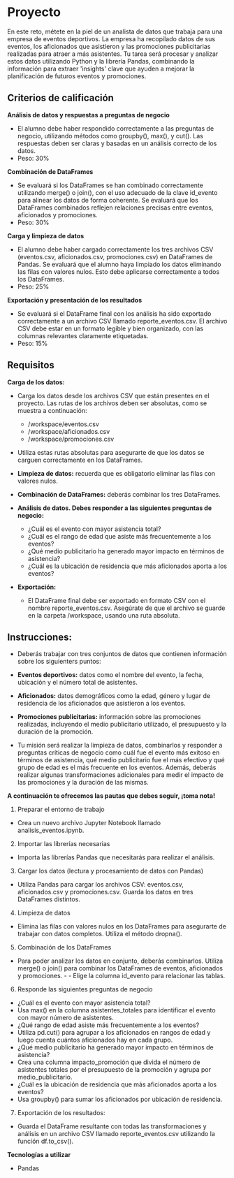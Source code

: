 # Proyecto
En este reto, métete en la piel de un analista de datos que trabaja para una empresa de eventos deportivos. La empresa ha recopilado datos de sus eventos, los aficionados que asistieron y las promociones publicitarias realizadas para atraer a más asistentes. Tu tarea será procesar y analizar estos datos utilizando Python y la librería Pandas, combinando la información para extraer 'insights' clave que ayuden a mejorar la planificación de futuros eventos y promociones.

## Criterios de calificación

**Análisis de datos y respuestas a preguntas de negocio**
- El alumno debe haber respondido correctamente a las preguntas de negocio, utilizando métodos como groupby(), max(), y cut(). Las respuestas deben ser claras y basadas en un análisis correcto de los datos.
- Peso: 30%

**Combinación de DataFrames**
- Se evaluará si los DataFrames se han combinado correctamente utilizando merge() o join(), con el uso adecuado de la clave id_evento para alinear los datos de forma coherente. Se evaluará que los DataFrames combinados reflejen relaciones precisas entre eventos, aficionados y promociones.
- Peso: 30%

**Carga y limpieza de datos**
- El alumno debe haber cargado correctamente los tres archivos CSV (eventos.csv, aficionados.csv, promociones.csv) en DataFrames de Pandas. Se evaluará que el alumno haya limpiado los datos eliminando las filas con valores nulos. Esto debe aplicarse correctamente a todos los DataFrames.
- Peso: 25%

**Exportación y presentación de los resultados**
- Se evaluará si el DataFrame final con los análisis ha sido exportado correctamente a un archivo CSV llamado reporte_eventos.csv. El archivo CSV debe estar en un formato legible y bien organizado, con las columnas relevantes claramente etiquetadas.
- Peso: 15%

## Requisitos

**Carga de los datos:**

- Carga los datos desde los archivos CSV que están presentes en el proyecto. Las rutas de los archivos deben ser absolutas, como se muestra a continuación:
    - /workspace/eventos.csv
    - /workspace/aficionados.csv
    - /workspace/promociones.csv

- Utiliza estas rutas absolutas para asegurarte de que los datos se carguen correctamente en los DataFrames.
- **Limpieza de datos:** recuerda que es obligatorio eliminar las filas con valores nulos.
- **Combinación de DataFrames:** deberás combinar los tres DataFrames.
- **Análisis de datos. Debes responder a las siguientes preguntas de negocio:**
    - ¿Cuál es el evento con mayor asistencia total?
    - ¿Cuál es el rango de edad que asiste más frecuentemente a los eventos?
    - ¿Qué medio publicitario ha generado mayor impacto en términos de asistencia?
    - ¿Cuál es la ubicación de residencia que más aficionados aporta a los eventos?
- **Exportación:**
    - El DataFrame final debe ser exportado en formato CSV con el nombre reporte_eventos.csv. Asegúrate de que el archivo se guarde en la carpeta /workspace, usando una ruta absoluta.


## Instrucciones:

- Deberás trabajar con tres conjuntos de datos que contienen información sobre los siguienters puntos:

- **Eventos deportivos:** datos como el nombre del evento, la fecha, ubicación y el número total de asistentes.

- **Aficionados:** datos demográficos como la edad, género y lugar de residencia de los aficionados que asistieron a los eventos.

- **Promociones publicitarias:** información sobre las promociones realizadas, incluyendo el medio publicitario utilizado, el presupuesto y la duración de la promoción.

- Tu misión será realizar la limpieza de datos, combinarlos y responder a preguntas críticas de negocio como cuál fue el evento más exitoso en términos de asistencia, qué medio publicitario fue el más efectivo y qué grupo de edad es el más frecuente en los eventos. Además, deberás realizar algunas transformaciones adicionales para medir el impacto de las promociones y la duración de las mismas.


**A continuación te ofrecemos las pautas que debes seguir, ¡toma nota!**

1. Preparar el entorno de trabajo
- Crea un nuevo archivo Jupyter Notebook llamado analisis_eventos.ipynb.

2. Importar las librerías necesarias
- Importa las librerías Pandas que necesitarás para realizar el análisis.

3. Cargar los datos (lectura y procesamiento de datos con Pandas)
- Utiliza Pandas para cargar los archivos CSV: eventos.csv, aficionados.csv y promociones.csv. Guarda los datos en tres DataFrames distintos.

4. Limpieza de datos
- Elimina las filas con valores nulos en los DataFrames para asegurarte de trabajar con datos completos. Utiliza el método dropna().

5. Combinación de los DataFrames
- Para poder analizar los datos en conjunto, deberás combinarlos. Utiliza merge() o join() para combinar los DataFrames de eventos, aficionados y promociones. - - Elige la columna id_evento para relacionar las tablas.

6. Responde las siguientes preguntas de negocio
- ¿Cuál es el evento con mayor asistencia total?
- Usa max() en la columna asistentes_totales para identificar el evento con mayor número de asistentes.
- ¿Qué rango de edad asiste más frecuentemente a los eventos?
- Utiliza pd.cut() para agrupar a los aficionados en rangos de edad y luego cuenta cuántos aficionados hay en cada grupo.
- ¿Qué medio publicitario ha generado mayor impacto en términos de asistencia?
- Crea una columna impacto_promoción que divida el número de asistentes totales por el presupuesto de la promoción y agrupa por medio_publicitario.
- ¿Cuál es la ubicación de residencia que más aficionados aporta a los eventos?
- Usa groupby() para sumar los aficionados por ubicación de residencia.

7. Exportación de los resultados:
- Guarda el DataFrame resultante con todas las transformaciones y análisis en un archivo CSV llamado reporte_eventos.csv utilizando la función df.to_csv().


**Tecnologías a utilizar**
- Pandas